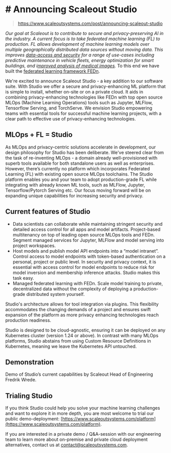 ﻿# # Announcing Scaleout Studio

> https://www.scaleoutsystems.com/post/announcing-scaleout-studio

_Our goal at Scaleout is to contribute to secure and privacy-preserving AI in the industry. A current focus is to take federated machine learning (FL) to production. FL allows development of machine learning models over multiple geographically distributed data sources without moving data. This improves_ [_data-access and security_](https://www.scaleoutsystems.com/post/the-copy-problem-in-machine-learning) _for a range of use-cases including predictive maintenance in vehicle fleets, energy optimization for smart buildings, and i_[_mproved analysis of medical images_](https://www.scaleoutsystems.com/post/improving-the-clinical-workflow-with-federated-learning)_._ To this end we have built the [federated learning framework FEDn](https://www.scaleoutsystems.com/post/our-approach-to-scalable-federated-learning).

We're excited to announce Scaleout Studio -  a key addition to our software suite. With Studio we offer a secure and privacy-enhancing ML platform that is simple to install, whether on-site or on a private cloud. It aids in combining privacy-enhancing technologies like FEDn with top open source MLOps (Machine Learning Operations) tools such as Jupyter, MLFlow, Tensorflow Serving, and TorchServe. We envision Studio empowering teams with essential tools for successful machine learning projects, with a clear path to effective use of privacy-enhancing technologies.

MLOps + FL = Studio
-------------------

As MLOps and privacy-centric solutions accelerate in development, our design philosophy for Studio has been deliberate. We've steered clear from the task of re-inventing MLOps - a domain already well-provisioned with superb tools available for both standalone users as well as enterprises. However, there’s currently no platform which incorporates Federated Learning (FL) with existing open source MLOps toolchains. The Studio platform enables you and your team to adopt production-grade FL while integrating with already known ML tools, such as MLFlow, Jupyter, Tensorflow/Pytorch Serving etc. Our focus moving forward will be on expanding unique capabilities for increasing security and privacy.

Current features of Studio
--------------------------

*   Data scientists can collaborate while maintaining stringent security and detailed access control for all apps and model artifacts. Project-based multitenancy on top of leading open source MLOps tools and FEDn. Segment managed services for Jupyter, MLFlow and model serving into project workspaces.
*   Host models and publish model API endpoints into a “model intranet”. Control access to model endpoints with token-based authentication on a personal, project or public level. In security and privacy context, it is essential with access control for model endpoints to reduce risk for model inversion and membership inference attacks. Studio makes this task easy.
*   Managed federated learning with FEDn. Scale model training to private, decentralized data without the complexity of deploying a production-grade distributed system yourself.

Studio's architecture allows for tool integration via plugins. This flexibility accommodates the changing demands of a project and ensures swift expansion of the platform as more privacy enhancing technologies reach production readiness.

Studio is designed to be cloud-agnostic, ensuring it can be deployed on any Kubernetes cluster (version 1.24 or above). In contrast with many MLOps platforms, Studio abstains from using Custom Resource Definitions in Kubernetes, meaning we leave the Kubernetes API untouched.

Demonstration
-------------

Demo of Studio’s current capabilities by Scaleout Head of Engineering Fredrik Wrede.

Trialing Studio
---------------

If you think Studio could help you solve your machine learning challenges and want to explore it in more depth, you are most welcome to trial our public demo-deployment: [https://www.scaleoutsystems.com/platform](https://www.scaleoutsystems.com/platform).

If you are interested in a private demo / Q&A-session with our engineering team to learn more about on-premise and private cloud deployment alternatives, contact us at [contact@scaleoutsystems.com](mailto:ebba@scaleoutsystems.com).
